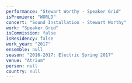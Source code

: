 ```yaml
---
performance: "Stewart Worthy - Speaker Grid"
isPremiere: "WORLD"
concert: "Sound Installation - Stewart Worthy"
work: "Speaker Grid"
isCommission: false
isResidency: false
work_year: "2017"
ensemble: null
season: "2016-2017: Electric Spring 2017"
venue: "Atrium"
person: null
country: null
---
```


